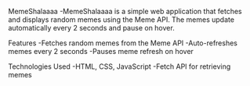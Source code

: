 MemeShalaaaa
-MemeShalaaaa is a simple web application that fetches and displays random memes using the Meme API. The memes update automatically every 2 seconds and pause on hover.

Features
-Fetches random memes from the Meme API
-Auto-refreshes memes every 2 seconds
-Pauses meme refresh on hover

Technologies Used
-HTML, CSS, JavaScript
-Fetch API for retrieving memes
